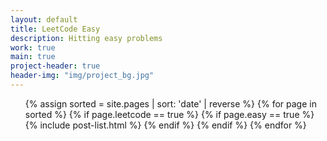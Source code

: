 ```yaml
---
layout: default
title: LeetCode Easy
description: Hitting easy problems
work: true
main: true
project-header: true
header-img: "img/project_bg.jpg"
---
```



<ul class="catalogue">
{% assign sorted = site.pages | sort: 'date' | reverse %}
{% for page in sorted %}
{% if page.leetcode == true %}
{% if page.easy == true %}
{% include post-list.html %}
{% endif %}
{% endif %}
{% endfor %}
</ul>
